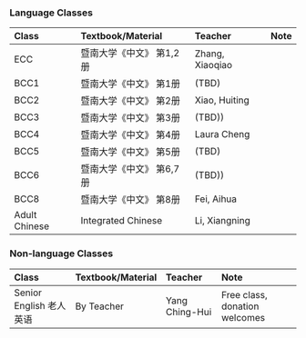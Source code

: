 ### Language Classes

| Class        | Textbook/Material          | Teacher | Note |
|:-------------|:------------------|:------|:------|
| ECC 	| 暨南大学《中文》 第1,2册  	|Zhang, Xiaoqiao	|  | 
| BCC1 	| 暨南大学《中文》 第1册 	| (TBD) |  | 
| BCC2 	| 暨南大学《中文》 第2册 	| Xiao, Huiting |  | 
| BCC3 	| 暨南大学《中文》 第3册 	| (TBD)) |  | 
| BCC4 	| 暨南大学《中文》 第4册 	| Laura Cheng |  | 
| BCC5 	| 暨南大学《中文》 第5册 	| (TBD) |  |
| BCC6 	| 暨南大学《中文》 第6,7册 	| (TBD)) |  | 
| BCC8 	| 暨南大学《中文》 第8册 	| Fei, Aihua  |  | 
| Adult Chinese 	| Integrated Chinese 	| Li, Xiangning |  | 

### Non-language Classes

| Class        | Textbook/Material          | Teacher | Note |
|:-------------|:------------------|:------|:------|
| Senior English 老人英语	| By Teacher 	| Yang Ching-Hui | Free class, donation welcomes | 
